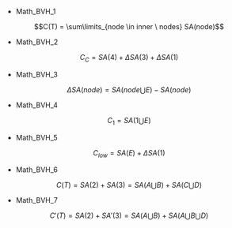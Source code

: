 - Math_BVH_1
```math
C(T) = \sum\limits_{node \in inner \ nodes} SA(node)
```

- Math_BVH_2
```math
C_C = SA(4) + \Delta SA(3) + \Delta SA(1)
```

- Math_BVH_3
```math
\Delta SA(node) = SA(node \bigcup E) - SA(node)
```

- Math_BVH_4
```math
C_1 = SA(1 \bigcup E)
```

- Math_BVH_5
```math
C_{low} = SA(E) + \Delta SA(1)
```

- Math_BVH_6
```math
C(T) = SA(2) + SA(3) =  SA(A \bigcup B) + SA(C \bigcup D) 
```

- Math_BVH_7
```math
C'(T) = SA(2) + SA'(3) = SA(A \bigcup B) + SA(A \bigcup B \bigcup D) 
```